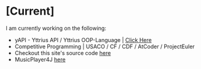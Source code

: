 # [Current]
I am currently working on the following:
- yAPI - Yttrius API / Yttrius OOP-Language | [Click Here](https://github.com/exoad/yAPI)
- Competitive Programming | USACO / CF / CDF / AtCoder / ProjectEuler
- Checkout this site's source code [here](https://github.com/exoad/exoad/tree/testing)
- MusicPlayer4J [here](https://github.com/exoad/MusicPlayer4J)
